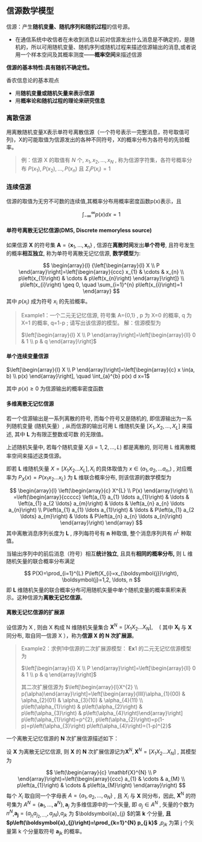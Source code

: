 ## 信源数学模型

信源：产生**随机变量、随机序列和随机过程**的信号源。

+ 在通信系统中收信者在未收到消息以前对信源发出什么消息是不确定的，是随机的，所以可用随机变量、随机序列或随机过程来描述信源输出的消息,或者说用一个样本空间及其概率测度——**概率空间**来描述信源

**信源的基本特性:具有随机不确定性。**

香农信息论的基本观点

+ 用**随机变量或随机矢量来表示信源**
+ 用**概率论和随机过程的理论来研究信息**

### 离散信源

用离散随机变量X表示单符号离散信源（一个符号表示一完整消息，符号取值可列)，X的可能取值为信源发出的各种不同符号，X的概率分布为各符号的先验概率。

> 例：信源  X  的取值有 $N$  个, $x_{1}, x_{2}, \ldots, x_{N}$ , 称为信源字符集，各符号概率分布 $P\left(x_{1}\right), P\left(x_{2}\right), \ldots, P\left(x_{n}\right)$  且 $\Sigma_{i} P\left(x_{i}\right)=1$ 

### 连续信源

信源的取值为无穷不可数的连续值,其概率分布用概率密度函数p(x)表示，且

$$
\int_{-\infty}^{\infty} p(x) d x=1
$$

#### 单符号离散无记忆信源(DMS, Discrete memoryless source)

如果信源 $\mathbf{X}$  的符号集 $\mathbf{A}=\left\{\mathbf{x}_{1}, \ldots, \mathbf{x}_{\mathrm{n}}\right\}$ , 信源在**离散时间**发出**单个符号**, 且符号发生的概率**相互独立**, 称为单符号离散无记忆信源, **数学模型**为:

$$
\begin{array}{l}
{\left[\begin{array}{l}
X \\
P
\end{array}\right]=\left[\begin{array}{ccc}
x_{1} & \cdots & x_{n} \\
p\left(x_{1}\right) & \cdots & p\left(x_{n}\right)
\end{array}\right]} \\
p\left(x_{i}\right) \geq 0, \quad \sum_{i=1}^{n} p\left(x_{i}\right)=1
\end{array}
$$
其中 $p\left(x_{\mathrm{i}}\right)$  成为符号 $x_{\mathrm{i}}$  的先验概率。

> Example1：一个二元无记忆信源, 符号集  A=\{0,1\} ,  p  为  X=0  的概率,  q  为  X=1  的概率,  q=1-p ; 请写出该信源的模型。
> 解：信源模型为
>
> $\left[\begin{array}{l}
> X \\
> P
> \end{array}\right]=\left[\begin{array}{ll}
> 0 & 1 \\
> p & q
> \end{array}\right]$

#### 单个连续变量信源

$\left[\begin{array}{l}
X \\
P
\end{array}\right]=\left[\begin{array}{c}
x \in(a, b) \\
p(x)
\end{array}\right], \quad \int_{a}^{b} p(x) d x=1$

其中 $p(x) \geq 0$  为信源输出的概率密度函数

#### 多维离散无记忆信源

若一个信源输出是一系列离散的符号, 而每个符号又是随机的, 即信源输出为一系列随机变量 (随机矢量）, 从而信源的输出可用  L  维随机矢量 $\left[X_{1}, X_{2}, \ldots, X_{L}\right]$  来描述, 其中 $\boldsymbol{L}$  为有限正整数或可数 的无限值。

上述随机矢量中, 若每个随机变量 $X_{i}(\boldsymbol{i}=1,2, \ldots, L)$  都是离散的, 则可用  L  维离散概率空间来描述这类信源。

即若 $\boldsymbol{L}$  维随机矢量 $X=\left[X_{1} X_{2} \ldots X_{L}\right], X_{\mathrm{i}}$  的具体取值为 $x \in\left(a_{1}, a_{2}, \ldots a_{n},\right)$ , 对应概率为 $P_{X}(x)=P\left(x_{1} x_{2} \ldots x_{L}\right)$  为 $\boldsymbol{L}$  维联合概率分布, 则该信源的数学模型为

$$
\begin{array}{l}
\left(\begin{array}{c}
X^{L} \\
P(x)
\end{array}\right) \\
=\left(\begin{array}{ccccc}
\left(a_{1} a_{1} \ldots a_{1}\right) & \ldots & \left(a_{1} a_{2 \ldots} a_{m}\right) & \ldots & \left(a_{n} a_{n} \ldots a_{n}\right) \\
P\left(a_{1} a_{1} \ldots a_{1}\right) & \ldots & P\left(a_{1} a_{2 \ldots} a_{m}\right) & \ldots & P\left(a_{n} a_{n} \ldots a_{n}\right)
\end{array}\right)
\end{array}
$$
其中离散消息序列长度为 $\boldsymbol{L}$ , 序列每符号有 $\boldsymbol{n}$  种取值, 整个消息序列共有 $n^{L}$  种取值。

当输出序列中的前后消息（符号）相互**统计独立**, 且具有**相同的概率分布,** 则  L  维随机矢量的联合概率分布满足

$$
P(X)=\prod_{i=1}^{L} P\left(X_{i}=x_{\boldsymbol{j}}\right), \boldsymbol{j}=1,2, \ldots, n
$$
即 $\boldsymbol{L}$  维随机矢量的联合概率分布可用随机矢量中单个随机变量的概率乘积来表示。这种信源为**离散无记忆信源**。

#### 离散无记忆信源的扩展源

设信源为 $\mathrm{X}$ , 则由 $\mathrm{X}$  构成  N  维随机矢量集合 $\mathbf{X}^{N}=\left[X_{1} X_{2} \ldots X_{N}\right], \quad\left(\right.$  其中 $\mathbf{X}_{\mathbf{i}}$  与 $\mathbf{X}$  同分布, 取自同一信源  X  ），称为**信源 $\mathrm{X}$  的  N  次扩展源**。

> Example2：求例1中信源的二次扩展源模型：
> $\mathbf{E x} 1$  的二元无记忆信源模型为
>
> $\left[\begin{array}{l}
> X \\
> P
> \end{array}\right]=\left[\begin{array}{ll}
> 0 & 1 \\
> p & q
> \end{array}\right]$
>
> 其二次扩展信源为
> $\left[\begin{array}{l}X^{2} \\ p(\alpha)\end{array}\right]=\left[\begin{array}{llll}\alpha_{1}(00) & \alpha_{2}(01) & \alpha_{3}(10) & \alpha_{4}(11) \\ p\left(\alpha_{1}\right) & p\left(\alpha_{2}\right) & p\left(\alpha_{3}\right) & p\left(\alpha_{4}\right)\end{array}\right] 
> p\left(\alpha_{1}\right)=p^{2}, p\left(\alpha_{2}\right)=p(1-p)=p\left(\alpha_{3}\right) 
> p\left(\alpha_{4}\right)=(1-p)^{2}$ 



一个离散无记忆信源的 $\mathbf{N}$  次扩展信源描述如下：

设 $\mathbf{X}$  为离散无记忆信源, 则 $\mathbf{X}$  的 $\mathbf{N}$  次扩展信源记为$\mathbf{X}^{N} ,  \mathbf{X}^{N}=\left[X_{1} X_{2} \ldots X_{N}\right]$ , 其模型为

$$
\left(\begin{array}{c}
\mathbf{X}^{N} \\
P
\end{array}\right)=\left(\begin{array}{ccc}
a_{1} & \cdots & a_{M} \\
p\left(a_{1}\right) & \cdots & p\left(a_{M}\right)
\end{array}\right)
$$
每个 $X_{i}$  取自同一个字母表 $A=\left\{a_{1}, a_{2}, \ldots, a_{N}\right\}$ , 且 $X_{i}$  与 $\mathbf{X}$  同分布，因此, $\mathbf{X}^{\mathrm{N}}$  的符号集为 $A^{N}=\left\{\boldsymbol{a}_{1}, \ldots, \boldsymbol{a}^{N}\right\}, \boldsymbol{a}_{j}$  为多维信源中的一个矢量, 即 $a_{j} \in A^{N}$ , 矢量的个数为$n^{N}$,$\boldsymbol{a}_{\boldsymbol{j}}=\left(a_{j_{1}} a_{j_{2}, \ldots,}, a_{j N}\right)$,$a_{j k}$  为 $\boldsymbol{a}_{j} $的第 $\mathbf{k}$  个分量, **且 $p\left(\boldsymbol{a}_{j}\right)=\prod_{k=1}^{N} p_{j k}$** ,$p_{j k}$  为第 $\mathrm{j}$  个矢量第 $\mathrm{k}$  个分量取符号 $\boldsymbol{a}_{\mathrm{jk}}$  的概率。